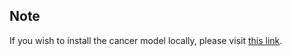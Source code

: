 ## Note
If you wish to install the cancer model locally, please visit [this link](https://drive.google.com/file/d/12yYzHkCih4UTQZaNv3ElKcJwfgt1Is8S/view?usp=sharing).

